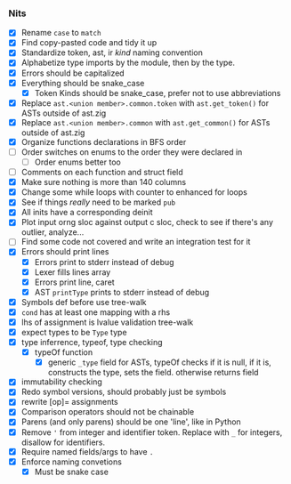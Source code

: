 ### Nits
<!-- These are good first-issues for those looking to contribute -->
- [x] Rename `case` to `match`
- [x] Find copy-pasted code and tidy it up
- [x] Standardize token, ast, ir *kind* naming convention
- [x] Alphabetize type imports by the module, then by the type.
- [x] Errors should be capitalized
- [x] Everything should be snake_case
    - [x] Token Kinds should be snake_case, prefer not to use abbreviations
- [x] Replace `ast.<union member>.common.token` with `ast.get_token()` for ASTs outside of ast.zig
- [x] Replace `ast.<union member>.common` with `ast.get_common()` for ASTs outside of ast.zig
- [x] Organize functions declarations in BFS order
- [ ] Order switches on enums to the order they were declared in
    - [ ] Order enums better too
- [ ] Comments on each function and struct field
- [x] Make sure nothing is more than 140 columns
- [x] Change some while loops with counter to enhanced for loops
- [x] See if things *really* need to be marked `pub`
- [x] All inits have a corresponding deinit
- [x] Plot input orng sloc against output c sloc, check to see if there's any outlier, analyze...
- [ ] Find some code not covered and write an integration test for it
- [x] Errors should print lines
    - [x] Errors print to stderr instead of debug
    - [x] Lexer fills lines array
    - [x] Errors print line, caret
    - [x] AST `printType` prints to stderr instead of debug
- [x] Symbols def before use tree-walk
- [x] `cond` has at least one mapping with a rhs
- [x] lhs of assignment is lvalue validation tree-walk
- [x] expect types to be `Type` type
- [x] type inferrence, typeof, type checking
    - [x] typeOf function
        - [x] generic `_type` field for ASTs, typeOf checks if it is null, if it is, constructs the type, sets the field. otherwise returns field
- [x] immutability checking
- [x] Redo symbol versions, should probably just be symbols
- [x] rewrite [op]= assignments
- [x] Comparison operators should not be chainable
- [x] Parens (and only parens) should be one 'line', like in Python
- [x] Remove `'` from integer and identifier token. Replace with `_` for integers, disallow for identifiers.
- [x] Require named fields/args to have `.`
- [x] Enforce naming convetions
    - [x] Must be snake case
        <!-- `([A-Z]*[a-z0-9]*_)*[A-Z]*[a-z0-9]*`
    - [x] Cannot define names that begin with `_` outside of prelude
    - [x] Types, traits, and functions that return types must be capitalized. Nothing else may be.
- [x] Make modulo not chainable (perhaps even replace it with `mod` and `rem` prelude functions)
- [x] Make it so that calls take in a list, not necessarily a product, so you can do something like this: `f((1, 2, 3))`
- [x] Adopt Go's newline insertion rules
- [x] Allow trailing commas in parenthesis (`, nl )` => `nl )`)
- [x] Create a builtin module which contains info about builtin types
    - [x] Grep for every instance of `Int8` or something, extract that info to a file
- [x] Fix camelCase detector (post-check, either all letters are capped, or just first of block)
- [x] Error if a symbol is marked mut when it isn't muted
- [x] 1-tuple, 1-sum
- [x] Equality of products is just equality of all members in a product. Same with slices, strings, etc
    - [x] Addresses are equalable
    - [ ] tuple not-equal
- [x] Some function call lines are prepended and then popped before function call
- [x] IRs should use L_Values for sources too (its not harder to optimize btw)
- [x] Put Validation_State in its own file, bring along poisoned and init_structures
- [x] ir -> {(IR, IRKind, IRData), (SymbolVersion, L_Value), BasicBlock, CFG}, lower.zig
- [x] Move DAG to its own file, along with the type set functions
- [x] Keep Symbol and Scope together, remove SymbolKind, create a new file for creating the tree
- [x] Separate symbol pass to map identifiers to symbols
    - Add a separate `field` AST kind, that doesn't refer to an identifier, but to a field
    - Remove anything that now doesn't need to pass scope
    - typeof, expand_type, typesMatch
- [x] Simplify validate
- [x] Move `reprFromTokenKind` into TokenKind
- [x] Create a `Labels` struct for lower, to simplify things
- [x] If a `create()` function is inerrant, call it `init` instead
- [x] Functions with long switches should not have any external state, cases should be ideally <20~30 lines long
    - [x] Perhaps create an `arrayOf` AST kind
- [x] In import graph, 1.5 <= (E+1)/N <= 4.0
- [x] look into `Walk.zig` from ziglang, seems like a pretty good way to walk over an AST
    - rewrite `ast` to be like IR
- [x] Write a python script to look for duplicate code!
- [x] Error if non-unit/non-void expression in block that isn't the final expression (this must be discarded, discards are unit typed)
- [x] Figure out how to do lints before GCC does
- [ ] Do "accept slice" todos
- [ ] Deduplication
- [ ] AST walker struct
- [ ] Go through MISRA when writing reqs
- [ ] Omitting a `->` in a function defaults to return type to be unit
- [ ] go through and see if parameters are needed, or if their select-children can be taken instead
- [ ] go through anywhere `unreachable` is used, and replace with a descriptive panic, prepend message with `compiler error: `
- [ ] bring back `const` as an introducer, remove it as a pattern

### Testing
- [x] test.orng should detect which folders are in tests/integration, and create those folders in tests/integration/build, rather than it being hard-coded.
- [x] find out if GCC supports UBSan! enable it
- [x] allow more than one command line argument
- [x] `count` command which just counts the number of .orng files
- [x] Enable coverage for subdirectories of integration
- [ ] Give a list of the tests that failed after a run
- [ ] Print integration test results after the tests are run, so it takes less time
- [ ] Negative tests should be in folders according to the kind of error, fail if other error than the expected
- [ ] Log manager, which takes in list of names from cmd line, only emits logs if the filename is in the list
- [ ] Automate a way to cycle through problems.txt, when it runs into one that crashes, have it automatically create a regressions file
- [ ] When a test fails, keep track of which test it was and how many times it's failed

### In-House rdgen
- [ ] Written in Zig
- [ ] Parses an LL(1) grammar
- [ ] Rejects if grammar is not LL(1) ("ambiguity" but not exactly)
- [ ] Generates JSON files of example programs, with identifiers, numbers, etc replaced with random values
- [ ] Supports including other ebnf files
- [ ] Multiply all possible paths, barring recursion, through grammar, give that number and use it for fuzz testing metrics
- [ ] Accepts escape sequences

### Language Features
- [x] addresses
    - [x] addr-of operator
    - [x] dereference operator
        - [x] validate address type
        - [x] lvalue
    - [x] codegen pointer types
    - [x] deref copy
    - [x] `&mut` and validation (also find a way to validate assigning to mut symbols, though that's technically different)
- [x] basic optimizations
    - [x] version symbols
    - [x] Constant fold
    - [x] Dead code elimination
    - [x] If a BB is just a branch on a phi parameter, and the argument is a known value, branch to whichever BB would have been branched to  
- [x] `defer`
    - [x] count defers in block tree-walk
- [x] `continue`/`break`/`return`
- [x] function calls
    - [x] parameters
    - [x] anon functions
    - [x] nested functions
    - [x] mut function parameters
    - [x] function call arity/type validation
    - [x] collect function types in program struct, generate typedefs
    - [x] default parameters
    - [x] named arguments
- [x] tuples
    - [x] type dependency DAG
        > Two product types are C-equivalent if they're field's types match as you go through the struct
        > Then, when you generate them, just do `struct struct_1 {int _1, int _2}`, which would match `(x: Int, y: Int)` and `(Int, Int)`
    - [x] `.` select
    - [x] select and loadStruct optimizations
    - [x] dot-assign
        - [x] validate dot lvalue
    - [x] default fields
    - [x] named fields
        - [x] change grammar to use assignments instead of `<-`. assignments have void type anyway, probably no confusion with `==`
    - [x] pointer to tuple, tuple of pointers, select deref
    - [x] should not be able to mix annot and non-annot tuples
- [x] arrays
    - [x] index
    - [x] index-assign
        - [x] validate index lvalue
    - [x] when deref copy prop op is enabled, pemdas.orng emits type error
- [x] slices
    - [x] `[]` slice from array operator, with variants
    - [x] subslices
    - [x] sublices with inferred lower bound (0)
    - [x] sublices with inferred upper bound (length)
    - [x] slice literals
- [x] UTF8
    - [x] Byte type
    - [x] string literals
        > NOT array/slice of characters. UTF8 encoding is variable width, so array/slice of Bytes!
        - [x] Character escapes (`\n`, `\r`, `\t`, `\x<hex byte>`)
        - [x] Error on invalid escapes (this should happen at lex-time)
        - [x] `String` type in prelude, which is an alias for `[]Byte` (immutable byte array)
        - [x] multiline string literals
    - [x] Character literals
        - [x] Character escapes (`\n`, `\r`, `\t`)
        - [x] Error on invalid escapes
        - [x] Error if character literal contains more than one character
- [ ] Sum types
    - [x] `||` for union
    - [x] Optimize `double.orng`: use-def analysis is buggy for selects, select-copy elimination opt isn't working
    - [x] equality on sum type values
    - [x] reset back to call syntax, arrow syntax sucks weenee
    - [ ] Builtin-function (?) to get tag name as string from sum
- [x] optionals
    - [x] `?` constructor
    - [x] remove `fromOptional`
    - [x] `orelse` coalesce
    - [x] control-flow operators return optional if else isn't present
- [x] errors
    - [x] binary `!`
    - [x] `catch`
    - [x] `errdefer`
    - [x] `try`
    - [x] inferred errors
        > Investigate. Seems problematic to implement well
        - [x] Add convenience functions for sums to get the `ok` annotation from an error, instead of indexing the sum directly
    - [x] remove `throw`
- [x] more compile errors
    - [x] negative tests (coarse grained, just a bunch of files that should fail... for some reason or another. Would be too chaotic to mandate which error or where in source the error should occur)
        - [x] negative tests up to type checking
        - [x] `.poison` AST node which represents apart of the program with errors that should not be re-validated
        - [x] negative tests beyond type checking
        - [x] fix spans being inconsistently off (perhaps make it so that the whole expression is highlighted)
        > 'positive' test cases compile (panics are 'positive'!). 'negative' test cases do not compile!
    - [x] unreachable
        - [x] stack traces
        - [x] go back and add optional `case`, with `| else => unreachable` clauses
    - [x] proper fuzz tests
        > If a program ever compiles, make a log of what the orng program was
        > Fuzz testing will unfortunately crash if compiler crashes (maybe can be de-coupled?), so store latest orng program somewhere too
    - [x] default values
    - [x] explicit discarding with `_`
        - [x] error if discard when it's used
        - [x] error if function parameter is not used
        - [x] error if the result from a call is not used
    - [x] static index out of bounds
    - [x] dynamic index out of bounds
    - [x] static slice lower <= upper
    - [x] dynamic slice lower <= upper
    - [x] static checked arithmetic (actually easy since optimizer already does these automatically)
    - [x] static union tag check
    - [x] dynaminc union tag check
    - [x] sanitize call stack lines to escape " and \
    - [x] suggest the most similar visible identifier when an unknown identifier is used
    - [x] Make Arithmetic (operators) Great, Allegedly
        - [x] Types on both sides should be equal. Expect proper type (No subtyping!)
            - [x] Most binops need types to be *identical*
            - [x] Comparison operators only need types to be *assignable*
                > `x = 1 + 2 + 3` counterpoint: here there are two `+` operators, one performs identical, the other performs assignable
            - [x] Define representability too for constants
        - [x] Add Int8, Int16, Int32, Int64, Float32, Float64, Byte, Word16, Word32, Word64
        - [x] Add UB checking for signed integer arithmetic
            > {Int8, Int16, Int32, Int64} x {negate, add, sub, mult, div, mod, exponent}
    - [x] Enable the following warnings:
        - [x] `-Wformat=2`
        - [x] `-Werror`
        - [x] `-Wall`
            - [x] variable set but not used
            - [x] `unsigned char*` strings
            - [x] self-comparison optimization
            - [x] mark $panic() as _Noreturn
        - [x] `-Wextra`
        - [x] `-Wpedantic`
        - [x] `-pedantic-errors`
        - [x] `-Wconversion`
        - [x] `-Wsign-conversion`
        - [x] `-Wfloat-conversion`
        - [x] `-Wcast-qual`
        - [x] `-Wlogical-op`
        - [x] `-Wshadow`
        - [x] `-Wmisleading-indentation`
- [ ] pattern matching
    - [x] `let` product destructuring
        - [x] `mut` applies before symbols
        - [x] Identifiers define new symbols, having a name repeat is a redefinition error
        - [x] recursive pattern matching
        - [x] `_` to ignore
            - [x] error if `_` is marked as `mut` or `const`
    - [x] assign product destructuring
        ```
        let (mut x, mut y): (Int, Int) = {4, 5}
        (x, y) = {y, x}
        ```
        - [x] `_` to ignore
    - [x] `match` expression
        - [x] Value matching
            > expr equals value
            - [x] compile-time check that value is same type as expr
        - [x] Block values
        - [x] Symbol capture
            > infallible match, declare symbol before rhs
        - [x] Product destructuring
            > all of terms match
            - [x] check product arity at compile-time, must match
        - [x] Sum destructuring
            > tag of expr matches tag of pattern
            - [x] check that expr is of the same sum type at compile-time
        - [x] Inferred members
        - [x] Injection
            > lhs sum matches, rhs pattern matches
            - [x] validate injection is valid for type, of course
            - [x] fix injection cruft with domainOf
        - [x] Fix syntax with nested matches
        - [x] `_` to ignore value 
        - [x] Error if match is not total
        - [x] Remove `else` from match blocks
        - [ ] `|` to match different cases
            > Must be paren'd, like `,`
            > All cases must have the same number of symbols defined
            > For each symbol defined, it must have the same type for all cases
        - [ ] `pattern if cond => rhs` for arbitrary additional conditions in match cases
            > I don't like how this is a pattern in itself in rust
        - [ ] `low..upp` for ranges, like in Zig. Can leave off `low` or `upp` to be (theoretically) "negative and positive infinity", respectively
            - [ ] should work for floats, also
- [ ] new optimizations
    - [x] measure source-to-output ratio
    - [x] string literals should be indexed at compile-time, dont do runtime check
    - [x] remove ifndefs
    - [x] don't generate section comments if the section is empty
    - [x] don't generate the label for a basic block if a CFG only has one basic block
    - [x] If a temporary is only used once, just inline it's definition with where it's used
        > Will require parens if the surrounding def precedence is higher
    - [x] Panics shouldn't jump, call to panic function instead of just for loop
    - [x] Try and print lvaues better
        - [x] `*&x` is just `x`
        - [x] Perhaps do precedence stuff too. Too many parenthesis!
        - [x] `+0` in lvalue for indexing is kinda dumb
    - [x] expand_types should only allocate if anything changes
    - [x] set retval to poison, don't just return from validateAST
    - [x] identity optimizations (adding 0, multiplying by 1, etc..)
        > These aren't always reduced, especially if the other side is variable
    - [x] multiplying by 0, 1 mod x
    - [x] avoid struct copies on select
    - [x] output BB breadth-first, use a queue, do not use recursion
        - [x] don't `goto` BB if it's the next one in the queue
    - [x] replace `x != 0` with `x`, `x == 0` with `!x`
    - [x] copy propagate `loadSymbol` IR
    - [x] instead of checking if def is null, do `what is the most recent definition in this bb`
        > *might* be able to add a list of predecessors to BBs, check list of BBs for defs too, if they agree on a value
        > Currently theres a discontinuity with how the IR works and how codegen works.
        > IR is in SSA form, whereas C is flattened so that all symbvers of a same symbol share a same variable
        > This is the preferable way to gen C code, but it leads to tricky situations one must be careful of
    - [x] better select optimizations
    - [ ] local value numbering
    - [ ] partial redundancy elimination
    - [ ] induction variable identification/unrolling (this is a good one if possible)
        - [ ] loop invariant lifting
    - [ ] ! inlining
        > Incredibly important optimization
    - [ ] ? pointer aliasing analysis (should squash most whitebox testing)
    - [ ] Codegen optimizations (less important)
        - [x] if a branch depends on a symbver with a `negate` def IR, plunge `negate` and flip labels
        - [ ] `derefCopy` should elide `*&`s
        - [ ] `printSymbolVersion` should collapse addrOf IR, etc
    - [x] coverage!
    - [x] fuzz with updated `fuzz.ebnf` to force a proper main function
- [x] compile-time evaluation (12/17/23)
    > Validate, IR, Optimize. Don't codegen, interpret!
        > Create the program struct very early on
        > Pass the program struct to validator, as validation may result in comptime code execution
        > Symbol > MIR > Optimization > Offset/slots > LIR (concat to program struct instructions)
        > When interpreting, use the program struct's instructions.
        > Symbols are referenced by their offsets.
        > BB and CFG are referenced by the next instruction, as if they were labels
        > Nothing should change for codegen, codegen uses symbvers and such, still prints out labels
    - [x] `const` is an annotation and symbol modifier
    > When a compile-time expression is evaluated
        - validate expr
        - surround with CFG context
        - convert to IR
        - optimize
        - interpret
    > When a function is needed to run at compile-time, check to see if the function CFG exists.
    - [x] expressions marked `comptime`
        - [x] redo code-gen, pass around writer, not a file, move main functions to modules
        - [x] be able to get expanded type from lvalue
        - [x] rename index field to rhs
    - [x] eval symbol defs defined as const
    - [x] eval default inits
    - [x] eval array sizes
    - [x] eval type annotations
    - [x] should be able to index heterogenous tuples with a comptime value
    - [x] various type operations
        - [x] `typeof` prefix operator which returns type expression of expression
        - [x] `default` prefix operator, which takes a type and returns the default value for that type
        - [x] define type inference and defaults for variable declarations in terms of `typeof` and `default`
            > This will require some fenangling, but it should be possible.
        - [x] define `==` and `!=` operators for types, do at comptime. Defined to be `lhs <: rhs and rhs <: lhs`
            - [ ] stretch goal: `<` and `>` for subtypes
        - [x] `sizeof`
        - [x] make `typeof`, `default`, `sizeof` functions that start with `@`
    - [x] reduce `if` at comptime
    - [x] Panic for div by zero, if int type cannot represent value, out of bounds (redo this for codegen!!)
- [ ] type classes / interfaces / traits 
    > Do not use for operator overloading!
    - [x] `trait T { ... }` to define it
        > These can be defined in any scope. They belong to their enclosing scope.
        > They are namespaced separately from other symbols. Lookup is similar.
    - [x] `impl [T] for X { ... }` to implement it for a type
        > These can be implemented in any scope. They belong to their enclosing scope.
        > Each scope has a `Type: AST -> Set(Trait: Trait)` "map". `Trait` types are a list of member function declarations.
        > This should create a global vtable
        - [x] Can leave trait null, static member functions
        - [x] Cannot impl for an addr-of
    - [x] `dyn Tr`, which is two pointers, one to the data, the other to the global vtable
    - [x] dot prepend `x.>f()`
        > In Scope, given `T = @typeof(x)`, lookup any trait `Tr` impls for the type `T` which match function name, parameter and return type
        > `scope.impl_map.lookup(@typeof(x))` gets you all the traits that the typeof x implements
        - [x] If x is a `dyn Tr`, still works
    - [x] `virtual` keyword
    - [x] `Self` type
        - [x] `Self` type in traits means the future type that will implement the type
        - [x] `Self` type in impls means the "for" type
    - [ ] `Ty <: Tr` returns if a type implements a trait
    - [ ] Add an optimization such that if the type of an invoke is known, rather than an invoke, change to just a call to the method
- [ ] function stamping
    - [x] functions returning `Type` should be capitalized
        - [x] capitalized should be all of them not just the first first first
    > When a function has any constant parameters, stamp out a new version of the function for each unique combination of arguments
    - [x] first-class types based generics (stamp)
        - [x] templated templates
        - [x] default parameters
        - [x] default const parameters
        - [x] template-call in template function
        - [x] generic types without `comptime` keyword
    - [x] memoize expanded call types
    - [ ] trait constants
    - [ ] generic traits
        > simply stamps out a trait instead, yeah?
    - [ ] generic type unification
        > Types can begin with `$ident`, where the type of `ident` will be inferred, and defined as a constant parameter
        - [ ] error if an identifier is `$` twice
        - [ ] error if `$` appears anywhere else but a type annotation
    - [ ] generic methods
    - [ ] `impl Tr` stamps out a new monomorphised function for every new impl of `Tr`
        > Even though the type is stamped out, you can only treat it using its trait methods
    - [ ] iterators & for loops
        - [ ] multi-loops, ranges like zig
    - [ ] allocators
    - [ ] Eq, Ord, Num, Bits, Convertible in std
    - [ ] derive
    - [ ] `as` method which can do reinterpret casting (maybe different name?)
        > trait Convertible(const Other: Type) { fn as(self) -> Other }
- [ ] build system (built upon compile-time evaluation) 
    > **!IMPORTANT!** Should output .c and .h pair for each .orng file. Track dependencies, and only run CC on modified files and the files that depend* on modified files, to produce .o files which should be linked.
    > Projects are made up of packages are made up of modules. Projects have a `build.orng`.
    - [ ] compile phase
        - [ ] locate `build.orng`
        - [ ] compile `build.orng` file into a module
    - [ ] build phase
        - [ ] Setup a `Builder` object, which represents a DAG of goals (ie compiling an executable), and steps that achieve those goals
        - [ ] Pass the Builder (along with cmd line args) to `build()` in `build.orng`, interpret
        - [ ] `build()` fleshes out the DAG
            - [ ] executables have build modes like (debug | release), (executable | static library | dynamic library)
                - [ ] **IMPORTANT** indexes need to make their lhs lvalues in IR iff debug mode is off
            - [ ] be able to include C source files
            - [ ] be able to specify C header directories
            - [ ] be able to link static libraries
            - [ ] be able to link dynamic libraries
            - [ ] freestanding programs
    - [ ] make phase
        - [ ] Directed by the Builder object, and by the target specified by the cmd line args, execute the steps
    - [ ] `pub` keyword
    - [ ] import syntax before any definitions `["from" package {"::" package}] "import" module ["as" ident]`
        > Packages are directories, mapped in the build file
        > This allows dependencies to be simple
        > Also makes canonical names the norm
        > `module` is the filename in the package without the `.orng`, so file names have to abide by identifier syntax
    - [ ] `::` for module selection
    - [ ] `@filename()`, `@line()`, `@fn_name()`
    - [ ] `test` to do tests
        > Rework integration tests
    - [ ] `fn main(sys: System)->!()`
        > System contains:
            - args: []String // the command line args
            - stdin: dyn Reader
            - stdout: dyn Writer
            - stderr: dyn Writer
            - global_allocator: dyn Allocator
            - fs: // File System?
            - net: // Socket system?
            - env: // How should environment variables work?
    > How do externs work?
    - [ ] random trait stuff now
        - [ ] Cannot impl an empty trait for primitives!
        - [ ] If T isn't null, either T or X must be defined in the same module
        - [ ] If T is null, X must be defined in the same module
- [ ] refinement types
    > This feature may not be needed, or good
    - [ ] `where` which checks at runtime if a condition is true, panics if it's not
    - [ ] `==>` implies boolean operator might be handy
        > `a ==> b` == `(not a) or b`
        > this is just sorta useful in general, even without refinements, which might not be as useful actually
        > `debug::assert(ast^ == .sum_value ==> ast_type^ == .sum_type)` <- very concise, readable, useful!
        > `ast^ == .match ==> mappings_have_rhs(ast)` <- short-circuits exactly like `(not a) or b`, (which isn't actually all that useful because rhs has to eval to a bool...)
    - [ ] `where comptime` checks a condition at compiletime. If a condition is false at compile-time, error
- [ ] type reflection
    - [ ] `@type_info()` and `@Type_Info()`, which give and are type reflection respectively
    - [ ] `@insert()`, which takes a comptime string and returns comptime AST structure

### Online precense
- [ ] Make sure examples showcase:
    > You can give Claude the readme, an ok example, and then ask it to give a better
    * Null Safety with Optionals
    * Errors
    * Anonymous functions?
    * First-class types [general type unification]
    * Parametric effect system
    * C interoperability
- [ ] Basic documentation
    * Cleanup the verbiage in the rationale doc
    * Installation guide
    * Quick start tutorial
    * Language reference document
    * Comparison with other languages (highlight Orng's key features)
- [ ] WEBSITE!
- [ ] Advertise, video

### Maybe Pile
- [ ] `undefined` (does this break some optimization assumptions?)

### Core Library
> Mostly trait and type definitions, and really basic stuff. Available for freestanding programs
- [ ] ASTs
    > All the ASTs, for type reflection and everything
- [ ] Ops
    - [ ] `trait Add`
    - [ ] `trait Sub`
    - [ ] `trait Mul`
    - [ ] `trait Div`
    - [ ] `trait Mod`
- [ ] IO
    - [ ] `trait Writer`
    - [ ] `trait Reader`
- [ ] Iterator
    - [ ] `trait Iterator`
    - [ ] `trait Into_Iterator`
- [ ] ASCII
    - [ ] `is_whitespace()`
    - [ ] `is_lower()`
    - [ ] `is_upper()`
    - [ ] `is_digit()`
    - [ ] `is_alphanumeric()`
- [ ] Collections
    - [ ] List
        - [ ] `map`, `filter`, `reduce`
        - [ ] `Array_List`, `Double_Linked_List`
    - [ ] HashMap
- [ ] Memory
    - [ ] `trait Allocator`
    - [ ] `let const Fixed_Buffer_Allocator`
    - [ ] `let const Arena_Allocator`
    - [ ] `impl Eq for []T\Eq`
- [ ] Strings
    - [ ] String Buffer
- [ ] UTF8
    - [ ] `utf8_byte_sequence_length()`
    - [ ] `utf8_decode()`
    - [ ] `utf8_count_codepoints`

### Standard Library
> Full standard library for user-mode programs
- [ ] Debug (?)
    - [ ] `print()`
    - [ ] `assert()`
    - [ ] `dump_currect_stack_trace()`
- [ ] Testing
    - [ ] `expect()`
    - [ ] `expect_equal()`
- [ ] Process
    - [ ] something like `subprocess.Popen` in Python
- [ ] Threads
- [ ] Fmt
    - [ ] `trait Format`
    - [ ] `parse_int()`
    - [ ] `parse_float()`
- [ ] Rand
    - [ ] `prng()`
- [ ] File System
    - [ ] `let const MAX_PATH_BYTES`
    - [ ] `realpath()`
    - [ ] `cwd()`
- [ ] Math
    - [ ] `add() // does overflow check`
    - [ ] `sub() // does overflow check`
    - [ ] `mul() // does overflow check`
    - [ ] `lossy_cast()`
- [ ] C stdlib headers, even python imports!

### Language Server
- [ ] Highlighting
- [ ] Goto definition
- [ ] Show types when you hover
- [ ] Show types when they're inferred
- [ ] Show error messages
- [ ] Formatter
    - [ ] Takes in code and formats it
- [ ] Linter
    > Make as many of these errors as you can, no one pays attention to warnings
    - [ ] Warn if line is too long (140, after being whitespace stripped, not including comments, is excessive)
    - [ ] Warn about code such as `y, x = x, y` which is parsed as `y, (x = x), y`
        > Error when non-unit expressions are in the middle of a block?
    - [ ] Warn if identifier is not in the right style
    - [ ] Warn if identifier begins with `0` (not an octal, a decimal! use `0o` for octal)
- [ ] Documentation generator
    - [ ] `///` Comment blocks are documentation
    - [ ] `\<attribute>` to mark attributes
    - [ ] error if attributes aren't documented or if they are but aren't present in the function

### Wishlist
- [ ] Make matches have to be exhaustive over all product types too. Make it UB to not match. Don't return optional value for matches
    > Generate all possible values (treat Ints and Floats as unit)
    > Feed values to patterns in order (ignore {block} patterns). 
    > If a pattern accepts, mark pattern, next value. 
    > If no patterns accept, value is witness of a value not matched by match, emit error.
    > After, if a pattern is not marked, it is a useless pattern, emit error.
    > Just not sure on the details. How are values represented? How are they generated? How are they accepted?
    > There's a better way to do this with matrices, but I didn't understand the papers.
